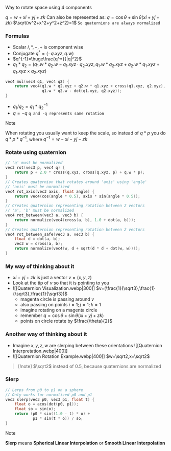Way to rotate space using 4 components

$q=w+xi+yj+zk$
Can also be represented as:
$q=\cos\theta+\sin\theta(xi+yj+zk)$
$\sqrt{w^2+x^2+y^2+z^2}=1$ `So quaternions are always normalized`
### Formulas
- Scalar $/,*,-,+$ is component wise
- Conjugate $q^*=(-q.xyz, q.w)$
- $q^{-1}=\huge\frac{q^*}{|q|^2}$
- $q_1*q_2=(q_1.w*q_2.w - q_1.xyz\cdot q_2.xyz, q_1.w*q_2.xyz+q_2.w*q_1.xyz+q_1.xyz\times q_2.xyz)$ 
``` c
vec4 mul(vec4 q1, vec4 q2) {
    return vec4(q1.w * q2.xyz + q2.w * q1.xyz + cross(q1.xyz, q2.xyz), 
		        q1.w * q2.w - dot(q1.xyz, q2.xyz));
}
```
- $q_1/q_2=q_1*q_2^{-1}$
- $q=-q$ `q and -q represents same rotation`

> [!note]
When rotating you usually want to keep the scale,
so instead of $q*p$ you do $q*p*q^{-1}$,
where $q^{-1}=w-xi-yj-zk$
### Rotate using quaternion
``` c
// 'q' must be normalized
vec3 rot(vec3 p, vec4 q) {
	return p + 2.0 * cross(q.xyz, cross(q.xyz, p) + q.w * p);
}
// Creates quaternion that rotates around 'axis' using 'angle'
// 'axis' must be normalized
vec4 rot_axis(vec3 axis, float angle) {
	return vec4(cos(angle * 0.5), axis * sin(angle * 0.5));
}
// Creates quaternion representing rotation between 2 vectors
// 'a', 'b' must be normalized
vec4 rot_between(vec3 a, vec3 b) {
	return normalize(vec4(cross(a, b), 1.0 + dot(a, b)));
}
// Creates quaternion representing rotation between 2 vectors
vec4 rot_between_safe(vec3 a, vec3 b) {
	float d = dot(a, b);
	vec3 w = cross(a, b);
	return normalize(vec4(w, d + sqrt(d * d + dot(w, w))));
}
```
### My way of thinking about it
- $xi+yj+zk$ is just a vector $v=(x,y,z)$
- Look at the tip of $v$ so that it is pointing to you
- ![[Quaternion Visualization.webp|300]] $v=(\frac{1}{\sqrt3},\frac{1}{\sqrt3},\frac{1}{\sqrt3})$
  - magenta circle is passing around $v$
  - also passing on points $i=1;j=1;k=1$
  - imagine rotating on a magenta circle
  - remember $q=\cos\theta+\sin\theta(xi+yj+zk)$
  - points on circle rotate by $\frac{\theta}{2}$
### Another way of thinking about it
- Imagine $x,y,z,w$ are slerping between these orientations ![[Quaternion Interpretation.webp|400]]
- ![[Quaternion Rotation Example.webp|400]] 
  $w=\sqrt2,x=\sqrt2$
> [!note] $\sqrt2$ instead of $0.5$, because quaternions are normalized
### Slerp
``` c
// Lerps from p0 to p1 on a sphere
// Only works for normalized p0 and p1
vec3 slerp(vec3 p0, vec3 p1, float t) {
	float o = acos(dot(p0, p1));
	float so = sin(o);
	return (p0 * sin((1.0 - t) * o) +
		    p1 * sin(t * o)) / so;
}
```
> [!note] 
> **Slerp** means **Spherical Linear Interpolation** or **Smooth Linear Interpolation**
